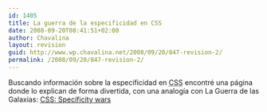 ```yaml
---
id: 1405
title: La guerra de la especificidad en CSS
date: 2008-09-20T08:41:51+02:00
author: Chavalina
layout: revision
guid: http://www.wp.chavalina.net/2008/09/20/847-revision-2/
permalink: /2008/09/20/847-revision-2/
---
```

Buscando informaci&oacute;n sobre la especificidad en <acronym title="Cascade Style Sheets">CSS</acronym> encontré una página donde lo explican de forma divertida, con una analog&iacute;a con La Guerra de las Galaxias: <a href="http://www.stuffandnonsense.co.uk/archives/css_specificity_wars.html" target="_blank">CSS: Specificity wars</a>